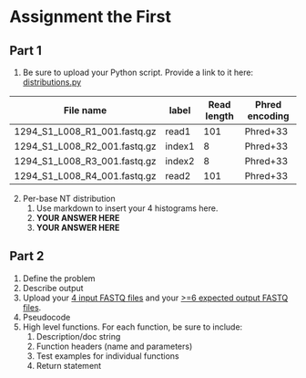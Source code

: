 # Assignment the First

## Part 1
1. Be sure to upload your Python script. Provide a link to it here: [distributions.py](distributions.py)

| File name | label | Read length | Phred encoding |
|---|---|---|---|
| 1294_S1_L008_R1_001.fastq.gz | read1 | 101 | Phred+33 |
| 1294_S1_L008_R2_001.fastq.gz | index1 | 8 | Phred+33 |
| 1294_S1_L008_R3_001.fastq.gz | index2 | 8 | Phred+33 |
| 1294_S1_L008_R4_001.fastq.gz | read2 | 101 | Phred+33 |

2. Per-base NT distribution
    1. Use markdown to insert your 4 histograms here.
    2. **YOUR ANSWER HERE**
    3. **YOUR ANSWER HERE**
    
## Part 2
1. Define the problem
2. Describe output
3. Upload your [4 input FASTQ files](../TEST-input_FASTQ) and your [>=6 expected output FASTQ files](../TEST-output_FASTQ).
4. Pseudocode
5. High level functions. For each function, be sure to include:
    1. Description/doc string
    2. Function headers (name and parameters)
    3. Test examples for individual functions
    4. Return statement
